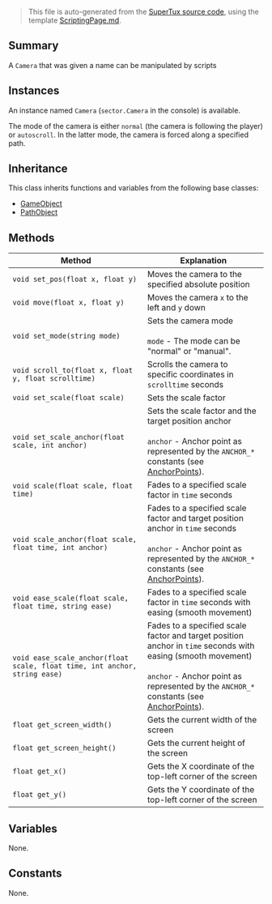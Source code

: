 > This file is auto-generated from the [SuperTux source code](https://github.com/SuperTux/supertux/tree/master/src), using the template [ScriptingPage.md](https://github.com/SuperTux/wiki/tree/master/templates/ScriptingPage.md).

Summary
-------

A `Camera` that was given a name can be manipulated by scripts

Instances
--------

An instance named `Camera` (`sector.Camera` in the console) is available.

The mode of the camera is either `normal` (the camera is following the player) or `autoscroll`. In the latter mode, the camera is forced along a specified path.

Inheritance
--------

This class inherits functions and variables from the following base classes:
* [GameObject](https://github.com/SuperTux/supertux/wiki/ScriptingGameObject)
* [PathObject](https://github.com/SuperTux/supertux/wiki/ScriptingPathObject)


Methods
-------

Method | Explanation
-------|-------
`void set_pos(float x, float y)` | Moves the camera to the specified absolute position
`void move(float x, float y)` | Moves the camera `x` to the left and `y` down
`void set_mode(string mode)` | Sets the camera mode<br /><br /> `mode` - The mode can be "normal" or "manual". 
`void scroll_to(float x, float y, float scrolltime)` | Scrolls the camera to specific coordinates in `scrolltime` seconds
`void set_scale(float scale)` | Sets the scale factor
`void set_scale_anchor(float scale, int anchor)` | Sets the scale factor and the target position anchor<br /><br /> `anchor` - Anchor point as represented by the `ANCHOR_*` constants (see [AnchorPoints](https://github.com/SuperTux/supertux/wiki/ScriptingAnchorPoints)). 
`void scale(float scale, float time)` | Fades to a specified scale factor in `time` seconds
`void scale_anchor(float scale, float time, int anchor)` | Fades to a specified scale factor and target position anchor in `time` seconds<br /><br /> `anchor` - Anchor point as represented by the `ANCHOR_*` constants (see [AnchorPoints](https://github.com/SuperTux/supertux/wiki/ScriptingAnchorPoints)). 
`void ease_scale(float scale, float time, string ease)` | Fades to a specified scale factor in `time` seconds with easing (smooth movement)
`void ease_scale_anchor(float scale, float time, int anchor, string ease)` | Fades to a specified scale factor and target position anchor in `time` seconds with easing (smooth movement)<br /><br /> `anchor` - Anchor point as represented by the `ANCHOR_*` constants (see [AnchorPoints](https://github.com/SuperTux/supertux/wiki/ScriptingAnchorPoints)). 
`float get_screen_width()` | Gets the current width of the screen
`float get_screen_height()` | Gets the current height of the screen
`float get_x()` | Gets the X coordinate of the top-left corner of the screen
`float get_y()` | Gets the Y coordinate of the top-left corner of the screen


Variables
---------

None.

Constants
---------

None.

